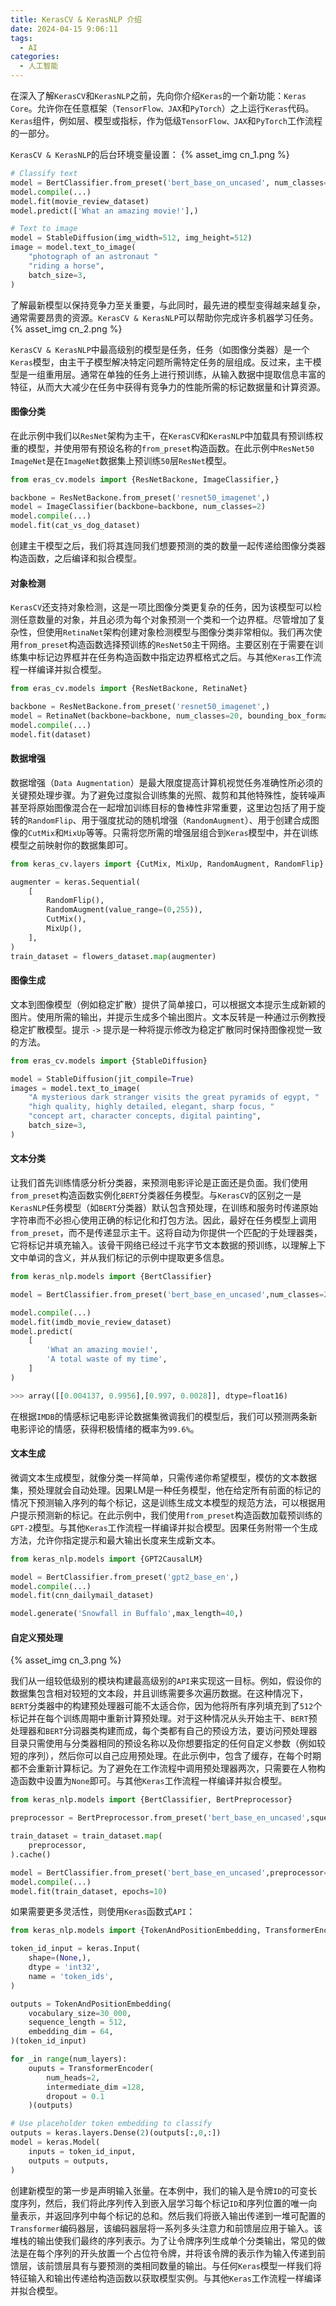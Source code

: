 ```yaml
---
title: KerasCV & KerasNLP 介绍
date: 2024-04-15 9:06:11
tags:
  - AI
categories:
  - 人工智能
---
```


在深入了解`KerasCV`和`KerasNLP`之前，先向你介绍`Keras`的一个新功能：`Keras Core`。允许你在任意框架（`TensorFlow、JAX`和`PyTorch`）之上运行`Keras`代码。`Keras`组件，例如层、模型或指标，作为低级`TensorFlow、JAX`和`PyTorch`工作流程的一部分。
<!-- more -->
`KerasCV & KerasNLP`的后台环境变量设置：
{% asset_img cn_1.png %}

```python
# Classify text
model = BertClassifier.from_preset('bert_base_on_uncased', num_classes=2)
model.compile(...)
model.fit(movie_review_dataset)
model.predict(['What an amazing movie!'],)

# Text to image
model = StableDiffusion(img_width=512, img_height=512)
image = model.text_to_image(
    "photograph of an astronaut "
    "riding a horse",
    batch_size=3,
)
```
了解最新模型以保持竞争力至关重要，与此同时，最先进的模型变得越来越复杂，通常需要昂贵的资源。`KerasCV & KerasNLP`可以帮助你完成许多机器学习任务。
{% asset_img cn_2.png %}

`KerasCV & KerasNLP`中最高级别的模型是任务，任务（如图像分类器）是一个`Keras`模型，由主干子模型解决特定问题所需特定任务的层组成。反过来，主干模型是一组重用层。通常在单独的任务上进行预训练，从输入数据中提取信息丰富的特征，从而大大减少在任务中获得有竞争力的性能所需的标记数据量和计算资源。

#### 图像分类

在此示例中我们以`ResNet`架构为主干，在`KerasCV`和`KerasNLP`中加载具有预训练权重的模型，并使用带有预设名称的`from_preset`构造函数。在此示例中`ResNet50 ImageNet`是在`ImageNet`数据集上预训练`50`层`ResNet`模型。
```python
from eras_cv.models import {ResNetBackone, ImageClassifier,}

backbone = ResNetBackone.from_preset('resnet50_imagenet',)
model = ImageClassifier(backbone=backbone, num_classes=2)
model.compile(...)
model.fit(cat_vs_dog_dataset)
```
创建主干模型之后，我们将其连同我们想要预测的类的数量一起传递给图像分类器构造函数，之后编译和拟合模型。

#### 对象检测

`KerasCV`还支持对象检测，这是一项比图像分类更复杂的任务，因为该模型可以检测任意数量的对象，并且必须为每个对象预测一个类和一个边界框。尽管增加了复杂性，但使用`RetinaNet`架构创建对象检测模型与图像分类非常相似。我们再次使用`from_preset`构造函数选择预训练的`ResNet50`主干网络。主要区别在于需要在训练集中标记边界框并在任务构造函数中指定边界框格式之后。与其他`Keras`工作流程一样编译并拟合模型。
```python
from eras_cv.models import {ResNetBackone, RetinaNet}

backbone = ResNetBackone.from_preset('resnet50_imagenet',)
model = RetinaNet(backbone=backbone, num_classes=20, bounding_box_format='xywh')
model.compile(...)
model.fit(dataset)
```
#### 数据增强

数据增强（`Data Augmentation`）是最大限度提高计算机视觉任务准确性所必须的关键预处理步骤。为了避免过度拟合训练集的光照、裁剪和其他特殊性，旋转噪声甚至将原始图像混合在一起增加训练目标的鲁棒性非常重要，这里边包括了用于旋转的`RandomFlip`、用于强度扰动的随机增强（`RandomAugment`）、用于创建合成图像的`CutMix`和`MixUp`等等。只需将您所需的增强层组合到`Keras`模型中，并在训练模型之前映射你的数据集即可。
```python
from keras_cv.layers import {CutMix, MixUp, RandomAugment, RandomFlip}

augmenter = keras.Sequential(
    [
        RandomFlip(),
        RandomAugment(value_range=(0,255)),
        CutMix(),
        MixUp(),
    ],
)
train_dataset = flowers_dataset.map(augmenter)
```
#### 图像生成

文本到图像模型（例如稳定扩散）提供了简单接口，可以根据文本提示生成新颖的图片。使用所需的输出，并提示生成多个输出图片。文本反转是一种通过示例教授稳定扩散模型。提示 `->` 提示是一种将提示修改为稳定扩散同时保持图像视觉一致的方法。
```python
from eras_cv.models import {StableDiffusion}

model = StableDiffusion(jit_compile=True)
images = model.text_to_image(
    "A mysterious dark stranger visits the great pyramids of egypt, "
    "high quality, highly detailed, elegant, sharp focus, "
    "concept art, character concepts, digital painting",
    batch_size=3,
)
```
#### 文本分类

让我们首先训练情感分析分类器，来预测电影评论是正面还是负面。我们使用`from_preset`构造函数实例化`BERT`分类器任务模型。与`KerasCV`的区别之一是`KerasNLP`任务模型（如`BERT`分类器）默认包含预处理，在训练和服务时传递原始字符串而不必担心使用正确的标记化和打包方法。因此，最好在任务模型上调用`from_preset`，而不是传递显示主干。这将自动为你提供一个匹配的于处理器类，它将标记并填充输入。该骨干网络已经过千兆字节文本数据的预训练，以理解上下文中单词的含义，并从我们标记的示例中提取更多信息。
```python
from keras_nlp.models import {BertClassifier}

model = BertClassifier.from_preset('bert_base_en_uncased',num_classes=2,activation='softmax',)

model.compile(...)
model.fit(imdb_movie_review_dataset)
model.predict(
    [
        'What an amazing movie!',
        'A total waste of my time',
    ]
)

>>> array([[0.004137, 0.9956],[0.997, 0.0028]], dtype=float16)
```
在根据`IMDB`的情感标记电影评论数据集微调我们的模型后，我们可以预测两条新电影评论的情感，获得积极情绪的概率为`99.6%`。
#### 文本生成

微调文本生成模型，就像分类一样简单，只需传递你希望模型，模仿的文本数据集，预处理就会自动处理。因果LM是一种任务模型，他在给定所有前面的标记的情况下预测输入序列的每个标记，这是训练生成文本模型的规范方法，可以根据用户提示预测新的标记。在此示例中，我们使用`from_preset`构造函数加载预训练的`GPT-2`模型。与其他`Keras`工作流程一样编译并拟合模型。因果任务附带一个生成方法，允许你指定提示和最大输出长度来生成新文本。
```python
from keras_nlp.models import {GPT2CausalLM}

model = BertClassifier.from_preset('gpt2_base_en',)
model.compile(...)
model.fit(cnn_dailymail_dataset)

model.generate('Snowfall in Buffalo',max_length=40,)
```
#### 自定义预处理

{% asset_img cn_3.png %}

我们从一组较低级别的模块构建最高级别的`API`来实现这一目标。例如，假设你的数据集包含相对较短的文本段，并且训练需要多次遍历数据。在这种情况下，`BERT`分类器中的构建预处理器可能不太适合你，因为他将所有序列填充到了`512`个标记并在每个训练周期中重新计算预处理。对于这种情况从头开始主干、`BERT`预处理器和`BERT`分词器类构建而成，每个类都有自己的预设方法，要访问预处理器目录只需使用与分类器相同的预设名称以及你想要指定的任何自定义参数（例如较短的序列），然后你可以自己应用预处理。在此示例中，包含了缓存，在每个时期都不会重新计算标记。为了避免在工作流程中调用预处理器两次，只需要在人物构造函数中设置为`None`即可。与其他`Keras`工作流程一样编译并拟合模型。
```python
from keras_nlp.models import {BertClassifier, BertPreprocessor}

preprocessor = BertPreprocessor.from_preset('bert_base_en_uncased',squence_length=128,)

train_dataset = train_dataset.map(
    preprocessor,
).cache()

model = BertClassifier.from_preset('bert_base_en_uncased',preprocessor=None, num_classes=2,activation='softmax',)
model.compile(...)
model.fit(train_dataset, epochs=10)
```
如果需要更多灵活性，则使用`Keras`函数式`API`：
```python
from keras_nlp.models import {TokenAndPositionEmbedding, TransformerEncoder}

token_id_input = keras.Input(
    shape=(None,),
    dtype = 'int32',
    name = 'token_ids',
)

outputs = TokenAndPositionEmbedding(
    vocabulary_size=30_000,
    sequence_length = 512,
    embedding_dim = 64,
)(token_id_input)

for _in range(num_layers):
    ouputs = TransformerEncoder(
        num_heads=2,
        intermediate_dim =128,
        dropout = 0.1
    )(outputs)

# Use placeholder token embedding to classify 
outputs = keras.layers.Dense(2)(outputs[:,0,:])
model = keras.Model(
    inputs = token_id_input,
    outputs = outputs,
)
```
创建新模型的第一步是声明输入张量。在本例中，我们的输入是令牌`ID`的可变长度序列，然后，我们将此序列传入到嵌入层学习每个标记`ID`和序列位置的唯一向量表示，并返回序列中每个标记的总和。然后我们将嵌入输出传递到一堆可配置的`Transformer`编码器层，该编码器层将一系列多头注意力和前馈层应用于输入。该堆栈的输出使我们最终的序列表示。为了让令牌序列生成单个分类输出，常见的做法是在每个序列的开头放置一个占位符令牌，并将该令牌的表示作为输入传递到前馈层，该前馈层具有与要预测的类相同数量的输出。与任何`Keras`模型一样我们将特征输入和输出传递给构造函数以获取模型实例。与其他`Keras`工作流程一样编译并拟合模型。